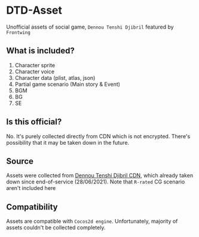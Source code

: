 # DTD-Asset
Unofficial assets of social game, `Dennou Tenshi Djibril` featured by `Frontwing`

## What is included?
1. Character sprite
2. Character voice
3. Character data (plist, atlas, json)
4. Partial game scenario (Main story & Event)
5. BGM
6. BG
7. SE

## Is this official?
No. It's purely collected directly from CDN which is not encrypted. There's possibility that it may be taken down in the future.

## Source
Assets were collected from [Dennou Tenshi Djibril CDN](http://dennou-djibril.cdn.dmmgames.com/pp/cocos2d), which already taken down since end-of-service (28/06/2021). Note that `R-rated` CG scenario aren't included here

## Compatibility
Assets are compatible with `Cocos2d engine`. Unfortunately, majority of assets couldn't be collected completely.

